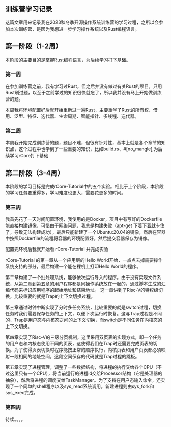 ## 训练营学习记录

这篇文章用来记录我在2023秋冬季开源操作系统训练营的学习过程，之所以会参加本次训练营，是因为我想进一步学习操作系统以及Rust编程语言。

## 第一阶段（1-2周）

本阶段的主要目的是掌握Rust编程语言，为后续学习打下基础。

### 第一周

在参加训练营之前，我有学习过Rust，但之后并没有做过有关Rust的项目，只用Rust刷过题，以至于之前学过的知识很快就忘了，所以我并没有马上开始做训练营的题。

本周我将环境配置好后就开始重新过一遍Rust，主要重学了Rust的所有权、借用、泛型、特征、迭代器、生命周期、智能指针、多线程、迭代器。

### 第二周

本周我开始完成训练营的题，题目不难，但很有针对性，基本上就是各个章节的知识点，这个过程中也学到了一些重要的知识，比如build.rs、#[no_mangle],为后续学习rCore打下基础

## 第二阶段（3-4周）

本阶段的学习目标是完成rCore-Tutorial中的五个实验。相比于上个阶段，本阶段的学习任务要重得多，学习难度也更大，需要花更多的时间。

### 第三周

我首先花了一天时间配置环境，我使用的是Docker，项目中有写好的Dockerfile能直接构建镜像，可惜由于网络问题，我总是构建失败（apt-get 下着下着就卡住了，导致无法构建成功），最后只能新建了一个Ubuntu:20.04的镜像，然后在容器中按照Dockerfile的流程将容器的环境配置好，然后提交容器保存为镜像。

配置完环境后我就开始看 rCore-Tutorial 并完成实验

rCore-Tutorial 的第一章从一个应用层的Hello World开始，一点点去掉需要操作系统支持的部分，最后构建一个能在裸机上打印Hello World的程序。

第二章构建了一个批处理系统，能够依次运行导入的程序。由于没有实现文件系统，从第二章到第五章的用户程序都是同操作系统放在一起的，通过脚本生成的汇编代码来标识应用程序的起始地址和结束地址。
这一章讲到了Risc-V的特权级切换，比较重要的就是Trap的上下文切换过程。

第三章通过时钟中断实现了分时多任务系统，比较重要的就是switch过程，切换任务时我们需要保存任务的上下文，以便下次运行时恢复。这与Trap过程是不同的，Trap是用户态与内核态之间的上下文切换，而switch是不同任务在内核态的上下文切换。

第四章实现了Risc-V的三级分页机制，这里采用双页表的实现方式，即一个任务的用户态和内核态使用不同的页表，这使得我们在Trap时还需要完成页表的切换。为了使得页表切换时程序能按正常的顺序执行，内核页表和用户页表都必须映射一段相同的地址空间，这段空间保存的代码就是Trap过程的跳板。

第五章实现了进程管理，调整了一些数据结构，将进程的执行交给各个CPU（不过这里只有一个CPU），将当前运行的进程id交给Processor结构（它是处理器的抽象），然后将进程的调度交给TaskManager。为了支持在用户态输入命令，还实现了一个简单的shell程序以及sys_read系统调用。新建进程则由sys_fork和sys_exec完成。

### 第四周

待续。。。。